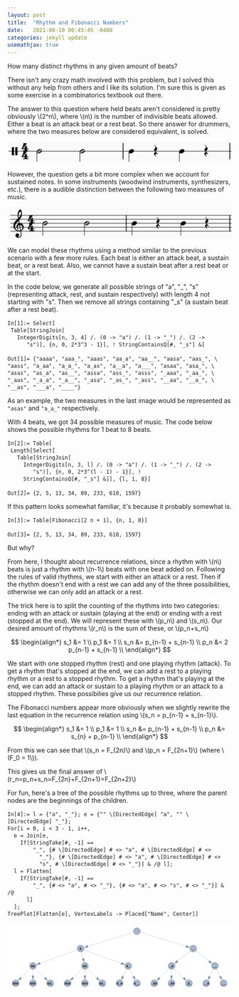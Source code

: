 ```yaml
---
layout: post
title:  "Rhythm and Fibonacci Numbers"
date:   2021-08-10 00:45:45 -0400
categories: jekyll update
usemathjax: true
---
```


How many distinct rhythms in any given amount of beats?

There isn't any crazy math involved with this problem, but I solved this without any help from others and I like its solution. I'm sure this is given as some exercise in a combinatorics textbook out there.



The answer to this question where held beats aren't considered is pretty obviously \\(2^n\\), where \\(n\\) is the number of indivisible beats allowed. Either a beat is an attack beat or a rest beat. So there answer for drummers, where the two measures below are considered equivalent, is solved.

![Equivalent measures for drummers](/assets/img/drumrhythm.png)

However, the question gets a bit more complex when we account for sustained notes. In some instruments (woodwind instruments, synthesizers, etc.), there is a audible distinction between the following two measures of music.

![These measures are different for non-drummers](/assets/img/saxrhythm.png)

We can model these rhythms using a method similar to the previous scenario with a few more rules. Each beat is either an attack beat, a sustain beat, or a rest beat. Also, we cannot have a sustain beat after a rest beat or at the start.

In the code below, we generate all possible strings of "a", "\_", "s" (representing attack, rest, and sustain respectively) with length 4 not starting with "s". Then we remove all strings containing "\_s" (a sustain beat after a rest beat).

~~~
In[1]:= Select[
 Table[StringJoin[
   IntegerDigits[n, 3, 4] /. (0 -> "a") /. (1 -> "_") /. (2 -> 
      "s")], {n, 0, 2*3^3 - 1}], ! StringContainsQ[#, "_s"] &]

Out[1]= {"aaaa", "aaa_", "aaas", "aa_a", "aa__", "aasa", "aas_", \
"aass", "a_aa", "a_a_", "a_as", "a__a", "a___", "asaa", "asa_", \
"asas", "as_a", "as__", "assa", "ass_", "asss", "_aaa", "_aa_", \
"_aas", "_a_a", "_a__", "_asa", "_as_", "_ass", "__aa", "__a_", \
"__as", "___a", "____"}
~~~

As an example, the two measures in the last image would be represented as `"asas"` and `"a_a_"` respectively.

With 4 beats, we got 34 possible measures of music. The code below shows the possible rhythms for 1 beat to 8 beats.

~~~
In[2]:= Table[
 Length[Select[
   Table[StringJoin[
     IntegerDigits[n, 3, l] /. (0 -> "a") /. (1 -> "_") /. (2 -> 
        "s")], {n, 0, 2*3^(l - 1) - 1}], ! 
     StringContainsQ[#, "_s"] &]], {l, 1, 8}]

Out[2]= {2, 5, 13, 34, 89, 233, 610, 1597}
~~~

If this pattern looks somewhat familiar, it's because it probably somewhat is.

~~~
In[3]:= Table[Fibonacci[2 n + 1], {n, 1, 8}]

Out[3]= {2, 5, 13, 34, 89, 233, 610, 1597}
~~~

But why?

From here, I thought about recurrence relations, since a rhythm with \\(n\\) beats is just a rhythm with \\(n-1\\) beats with one beat added on. Following the rules of valid rhythms, we start with either an attack or a rest. Then if the rhythm doesn't end with a rest we can add any of the three possibilities, otherwise we can only add an attack or a rest.

The trick here is to split the counting of the rhythms into two categories: ending with an attack or sustain (playing at the end) or ending with a rest (stopped at the end). We will represent these with \\(p\_n\\) and \\(s\_n\\). Our desired amount of rhythms \\(r_n\\) is the sum of these, or \\(p\_n+s\_n\\)

$$
\begin{align*}
s_1 &= 1 \\
p_1 &= 1 \\
s_n &= p_{n-1} + s_{n-1} \\
p_n &= 2 p_{n-1} + s_{n-1} \\
\end{align*}
$$

We start with one stopped rhythm (rest) and one playing rhythm (attack). To get a rhythm that's stopped at the end, we can add a rest to a playing rhythm or a rest to a stopped rhythm. To get a rhythm that's playing at the end, we can add an attack or sustain to a playing rhythm or an attack to a stopped rhythm. These possibilies give us our recurrence relation.

The Fibonacci numbers appear more obviously when we slightly rewrite the last equation in the recurrence relation using \\(s\_n = p\_{n-1} + s\_{n-1}\\).

$$
\begin{align*}
s_1 &= 1 \\
p_1 &= 1 \\
s_n &= p_{n-1} + s_{n-1} \\
p_n &= s_{n} + p_{n-1} \\
\end{align*}
$$

From this we can see that \\(s_n = F_{2n}\\) and \\(p_n = F_{2n+1}\\) (where \\(F_0 = 1\\)).

This gives us the final answer of \\(r_n=p_n+s_n=F_{2n}+F_{2n+1}=F_{2n+2}\\)

For fun, here's a tree of the possible rhythms up to three, where the parent nodes are the beginnings of the children.
~~~
In[4]:= l = {"a", "_"}; e = {"" \[DirectedEdge] "a", "" \[DirectedEdge] "_"};
For[i = 0, i < 3 - 1, i++,
  e = Join[e, 
    If[StringTake[#, -1] == 
        "_", {# \[DirectedEdge] # <> "a", # \[DirectedEdge] # <> 
          "_"}, {# \[DirectedEdge] # <> "a", # \[DirectedEdge] # <> 
          "s", # \[DirectedEdge] # <> "_"}] & /@ l];
  l = Flatten[
    If[StringTake[#, -1] == 
        "_", {# <> "a", # <> "_"}, {# <> "a", # <> "s", # <> "_"}] & /@
      l]
  ];
TreePlot[Flatten[e], VertexLabels -> Placed["Name", Center]]
~~~

![Rhythm Tree](/assets/img/rhythmtree.png)

